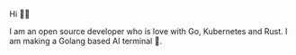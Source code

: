 <p>Hi 👋🏻</p>
<p>I am an open source developer who is love with Go, Kubernetes and Rust. I am making a Golang based AI terminal 🎉.</p>
